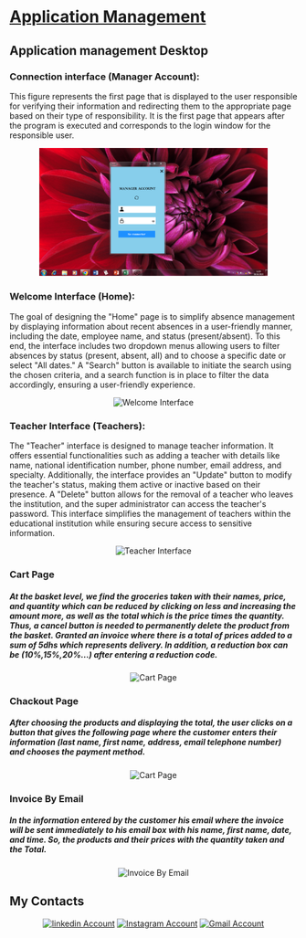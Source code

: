 <p align="center"><a href="https://www.linkedin.com/in/hamzabouri/" target="_blank"><h1>Application Management</h1></a></p>

## Application management Desktop

<!-- Connection interface Page -->
<h3>Connection interface (Manager Account):</h3>
<p>This figure represents the first page that is displayed to the user responsible for verifying their information and redirecting them to the appropriate page based on their type of responsibility. It is the first page that appears after the program is executed and corresponds to the login window for the responsible user.</p>
<p align="center"><img  src="./Image Application/Manager.PNG" width="400" alt="Home Page"></p>

<!-- Welcome Interface page -->
<h3>Welcome Interface (Home):</h3>
<p>The goal of designing the "Home" page is to simplify absence management by displaying information about recent absences in a user-friendly manner, including the date, employee name, and status (present/absent). To this end, the interface includes two dropdown menus allowing users to filter absences by status (present, absent, all) and to choose a specific date or select "All dates." A "Search" button is available to initiate the search using the chosen criteria, and a search function is in place to filter the data accordingly, ensuring a user-friendly experience.</p>
<p align="center"><img  src="./image Website/Home.png" width="400" alt="Welcome Interface"></p>

<!-- Contact Page -->
<h3>Teacher Interface (Teachers):</h3>
<p>The "Teacher" interface is designed to manage teacher information. It offers essential functionalities such as adding a teacher with details like name, national identification number, phone number, email address, and specialty. Additionally, the interface provides an "Update" button to modify the teacher's status, making them active or inactive based on their presence. A "Delete" button allows for the removal of a teacher who leaves the institution, and the super administrator can access the teacher's password. This interface simplifies the management of teachers within the educational institution while ensuring secure access to sensitive information.</p>
<p align="center"><img  src="./image Website/Teachers.png" width="400" alt="Teacher Interface"></p>

<!-- Cart Page -->
<h3>Cart Page</h3>
<H5><p> At the basket level, we find the groceries taken with their names, price, and quantity which can be reduced by clicking on less and increasing the amount more, as well as the total which is the price times the quantity. Thus, a cancel button is needed to permanently delete the product from the basket.
 Granted an invoice where there is a total of prices added to a sum of 5dhs which represents delivery.
 In addition, a reduction box can be (10%,15%,20%…) after entering a reduction code.</p></H5>
<p align="center"><img src="./image Website/Cart.png" width="400" alt="Cart Page"></p>

<!-- chackout Page -->
<h3>Chackout Page</h3>
<H5><p>After choosing the products and displaying the total, the user clicks on a button that gives the following page where the customer enters their information (last name, first name, address, email telephone number) and chooses the payment method.</p></H5>
<p align="center"><img src="./image Website/chackout.png" width="400" alt="Cart Page"></p>

<!-- Invoice by email -->
<h3>Invoice By Email</h3>
<H5><p>In the information entered by the customer his email where the invoice will be sent immediately to his email box with his name, first name, date, and time.
So, the products and their prices with the quantity taken and the Total.</p></H5>
<p align="center"><img src="./image Website/Email.jpg" width="400" alt="Invoice By Email"></p>

## My Contacts

<p align="center">
<a href="https://www.linkedin.com/in/hamzabouri/"><img src="https://upload.wikimedia.org/wikipedia/commons/1/19/LinkedIn_logo.svg" alt="linkedin Account" width="80"></a>
<a href="https://www.instagram.com/_hamza_bouri/"><img src="https://www.meilleure-innovation.com/wp-content/uploads/2021/05/logo-instagram-png-transparent.png" alt="Instagram Account" width="80"></a>
<a href="mailto:hamzabouri.pro@gmail.com"><img src="https://upload.wikimedia.org/wikipedia/commons/a/ab/Gmail2020.logo.png" alt="Gmail Account" width="80"></a>
</p>